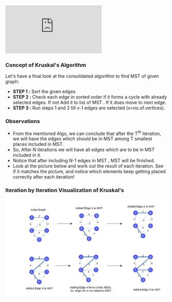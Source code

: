 
<iframe src="https://www.youtube.com/embed/MqAakVTbLZ0" frameborder="0" allow="autoplay; encrypted-media" allowfullscreen></iframe>

### Concept of Kruskal's Algorithm

Let's have a final look at the consolidated algorithm to find MST of given graph:

   - **STEP 1 :** Sort the given edges
   - **STEP 2 :** Check each edge in sorted order if it forms a cycle with already selected edges. If not Add it to list of MST . If it does move to next edge.
   - **STEP 3 :** Run steps 1 and 2 till v-1 edges are selected (v=no.of.vertices).

### Observations

   - From the mentioned Algo, we can conclude that after the T<sup>th</sup> iteration, we will have the edges which should be in MST among T smallest places included in MST.
   - So, After N iterations we will have all edges which are to be in MST included in it.
   - Notice that after including N-1 edges in MST , MST will be finished.
   - Look at the picture below and work out the result of each iteration. See if it matches the picture, and notice which elements keep getting placed correctly after each iteration!

### Iteration by Iteration Visualization of Kruskal's
<img src="images/kruskal.png"/>
